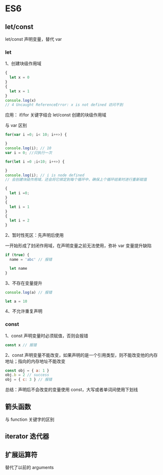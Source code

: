 # ES6

## let/const

let/const 声明变量，替代 var

### let

1、创建块级作用域

```javascript
{
  let x = 0
}
{
  let x = 1
}
console.log(x)
// 4 Uncaught ReferenceError: x is not defined 访问不到
```

应用： if/for 关键字结合 let/const 创建的块级作用域

与 var 区别

```javascript
for(var i =0; i< 10; i++>) {

}
console.log(i); // 10
var i = 0; //只执行一次

for(let i =0 ;i<10; i++>) {

}
console.log(i); // i is node defined
// 会创建块级作用域，还会将它绑定到每个循环中，确保上个循环结束时进行重新赋值

{
  let i =0;
}
{
  let i = 1
}
{
  let i = 2
}
```

2、暂时性死区：先声明后使用

一开始形成了封闭作用域，在声明变量之前无法使用，弥补 var 变量提升缺陷

```javascript
if (true) {
  name = 'abc' // 报错

  let name
}
```

3、不存在变量提升

```javascript
console.log(a) // 报错

let a = 10
```

4、不允许重复声明

### const

1、const 声明变量时必须赋值，否则会报错

```javascript
const x // 报错
```

2、const 声明变量不能改变，如果声明的是一个引用类型，则不能改变他的内存地址；指向的内存地址不能改变

```javascript
const obj = { a: 1 }
obj.b = 2 // success
obj = { c: 3 } // 报错
```

总结：声明后不会改变的变量使用 const，大写或者单词间使用下划线

## 箭头函数

与 function 关键字的区别

## iterator 迭代器

## 扩展运算符

替代了以前的 arguments
